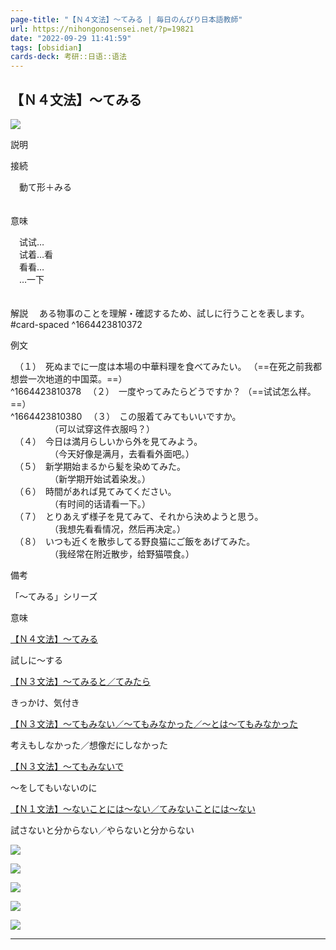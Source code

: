 ```yaml
---
page-title: "【Ｎ４文法】～てみる | 毎日のんびり日本語教師"
url: https://nihongonosensei.net/?p=19821
date: "2022-09-29 11:41:59"
tags: [obsidian] 
cards-deck: 考研::日语::语法
---
```

## 【Ｎ４文法】～てみる

![](https://nihongonosensei.net/pic/n4n5top.png)

説明

接続

　動て形＋みる  
　

意味

　试试…  
　试着…看  
　看看…  
　…一下  
　

解説
　ある物事のことを理解・確認するため、試しに行うことを表します。  
#card-spaced 
^1664423810372

例文

　（１）　死ぬまでに一度は本場の中華料理を食べてみたい。  （==在死之前我都想尝一次地道的中国菜。==）  
^1664423810378
　（２）　一度やってみたらどうですか？  （==试试怎么样。==）  
^1664423810380
　（３）　この服着てみてもいいですか。  
　　　　　（可以试穿这件衣服吗？）  
　（４）　今日は満月らしいから外を見てみよう。  
　　　　　（今天好像是满月，去看看外面吧。）  
　（５）　新学期始まるから髪を染めてみた。  
　　　　　（新学期开始试着染发。）  
　（６）　時間があれば見てみてください。  
　　　　　（有时间的话请看一下。）  
　（７）　とりあえず様子を見てみて、それから決めようと思う。  
　　　　　（我想先看看情况，然后再决定。）  
　（８）　いつも近くを散歩してる野良猫にご飯をあげてみた。  
　　　　　（我经常在附近散步，给野猫喂食。）

備考

「～てみる」シリーズ

意味

[【Ｎ４文法】～てみる](https://nihongonosensei.net/?p=19821)

試しに～する

[【Ｎ３文法】～てみると／てみたら](https://nihongonosensei.net/?p=19823)

きっかけ、気付き

[【Ｎ３文法】～てもみない／～てもみなかった／～とは～てもみなかった](https://nihongonosensei.net/?p=19825)

考えもしなかった／想像だにしなかった

[【Ｎ３文法】～てもみないで](https://nihongonosensei.net/?p=19827)

～をしてもいないのに

[【Ｎ１文法】～ないことには～ない／てみないことには～ない](https://nihongonosensei.net/?p=19884)

試さないと分からない／やらないと分からない

[![](https://nihongonosensei.net/pic/n1top2.png)](https://nihongonosensei.net/?page_id=10246#linkn1)

[![](https://nihongonosensei.net/pic/n2top2.png)](https://nihongonosensei.net/?page_id=10246#linkn2)

[![](https://nihongonosensei.net/pic/n3top2.png)](https://nihongonosensei.net/?page_id=10246#linkn3)

[![](https://nihongonosensei.net/pic/n4n5top2.png)](https://nihongonosensei.net/?page_id=10246#linkn4n5)

[![](https://nihongonosensei.net/pic/n0top2.png)](https://nihongonosensei.net/?page_id=10246#linkn0)

---
